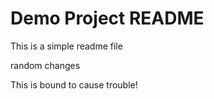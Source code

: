 # Demo Project README

This is a simple readme file

random changes

This is bound to cause trouble!